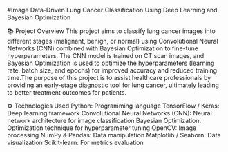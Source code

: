 #Image Data-Driven Lung Cancer Classification Using Deep Learning and Bayesian Optimization

📚 Project Overview
This project aims to classify lung cancer images into different stages (malignant, benign, or normal) using Convolutional Neural Networks (CNN) combined with Bayesian Optimization to fine-tune hyperparameters. The CNN model is trained on CT scan images, and Bayesian Optimization is used to optimize the hyperparameters (learning rate, batch size, and epochs) for improved accuracy and reduced training time.The purpose of this project is to assist healthcare professionals by providing an early-stage diagnostic tool for lung cancer, ultimately leading to better treatment outcomes for patients.

⚙️ Technologies Used
    Python: Programming language
    TensorFlow / Keras: Deep learning framework
    Convolutional Neural Networks (CNN): Neural network architecture for image classification
    Bayesian Optimization: Optimization technique for hyperparameter tuning
    OpenCV: Image processing
    NumPy & Pandas: Data manipulation
    Matplotlib / Seaborn: Data visualization
    Scikit-learn: For metrics evaluation
